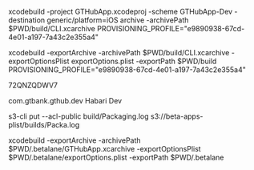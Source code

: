 xcodebuild -project GTHubApp.xcodeproj -scheme GTHubApp-Dev -destination generic/platform=iOS archive -archivePath $PWD/build/CLI.xcarchive PROVISIONING_PROFILE="e9890938-67cd-4e01-a197-7a43c2e355a4" 

xcodebuild -exportArchive -archivePath $PWD/build/CLI.xcarchive -exportOptionsPlist exportOptions.plist -exportPath $PWD/build PROVISIONING_PROFILE="e9890938-67cd-4e01-a197-7a43c2e355a4"

72QNZQDWV7

<key>com.gtbank.gthub.dev</key>
<string>Habari Dev</string>


s3-cli put --acl-public build/Packaging.log s3://beta-apps-plist/builds/Packa.log


xcodebuild -exportArchive -archivePath $PWD/.betalane/GTHubApp.xcarchive -exportOptionsPlist $PWD/.betalane/exportOptions.plist -exportPath $PWD/.betalane